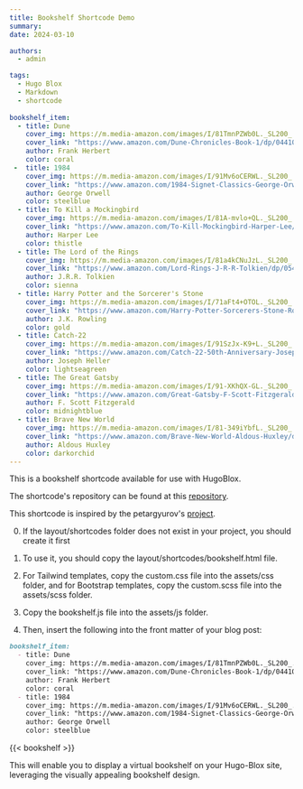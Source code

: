 ```yaml
---
title: Bookshelf Shortcode Demo
summary: 
date: 2024-03-10

authors:
  - admin

tags:
  - Hugo Blox
  - Markdown
  - shortcode
  
bookshelf_item:
  - title: Dune
    cover_img: https://m.media-amazon.com/images/I/81TmnPZWb0L._SL200_.jpg
    cover_link: "https://www.amazon.com/Dune-Chronicles-Book-1/dp/0441013597"
    author: Frank Herbert
    color: coral
 -  title: 1984
    cover_img: https://m.media-amazon.com/images/I/91Mv6oCERWL._SL200_.jpg
    cover_link: "https://www.amazon.com/1984-Signet-Classics-George-Orwell/dp/0451524934"
    author: George Orwell
    color: steelblue
  - title: To Kill a Mockingbird
    cover_img: https://m.media-amazon.com/images/I/81A-mvlo+QL._SL200_.jpg
    cover_link: "https://www.amazon.com/To-Kill-Mockingbird-Harper-Lee/dp/0060935464"
    author: Harper Lee
    color: thistle
  - title: The Lord of the Rings
    cover_img: https://m.media-amazon.com/images/I/81a4kCNuJzL._SL200_.jpg
    cover_link: "https://www.amazon.com/Lord-Rings-J-R-R-Tolkien/dp/0544003411"
    author: J.R.R. Tolkien
    color: sienna
  - title: Harry Potter and the Sorcerer's Stone
    cover_img: https://m.media-amazon.com/images/I/71aFt4+OTOL._SL200_.jpg
    cover_link: "https://www.amazon.com/Harry-Potter-Sorcerers-Stone-Rowling/dp/059035342X"
    author: J.K. Rowling
    color: gold
  - title: Catch-22
    cover_img: https://m.media-amazon.com/images/I/91SzJx-K9+L._SL200_.jpg
    cover_link: "https://www.amazon.com/Catch-22-50th-Anniversary-Joseph-Heller/dp/1451621175"
    author: Joseph Heller
    color: lightseagreen
  - title: The Great Gatsby
    cover_img: https://m.media-amazon.com/images/I/91-XKhQX-GL._SL200_.jpg
    cover_link: "https://www.amazon.com/Great-Gatsby-F-Scott-Fitzgerald/dp/0743273567"
    author: F. Scott Fitzgerald
    color: midnightblue
  - title: Brave New World
    cover_img: https://m.media-amazon.com/images/I/81-349iYbfL._SL200_.jpg
    cover_link: "https://www.amazon.com/Brave-New-World-Aldous-Huxley/dp/0060850523"
    author: Aldous Huxley
    color: darkorchid
--- 
```

 
This is a bookshelf shortcode available for use with HugoBlox. 

The shortcode's repository can be found at this [repository](https://github.com/kjrstory/hugo-shortcode-bookshelf). 
 
This shortcode is inspired by the petargyurov's [project](https://github.com/petargyurov/virtual-bookshelf).

0. If the layout/shortcodes folder does not exist in your project, you should create it first 

1. To use it, you should copy the layout/shortcodes/bookshelf.html file.

2. For Tailwind templates, copy the custom.css file into the assets/css folder, and for Bootstrap templates, copy the custom.scss file into the assets/scss folder.

3. Copy the bookshelf.js file into the assets/js folder.

4. Then, insert the following into the front matter of your blog post:

```markdown
bookshelf_item:
  - title: Dune
    cover_img: https://m.media-amazon.com/images/I/81TmnPZWb0L._SL200_.jpg
    cover_link: "https://www.amazon.com/Dune-Chronicles-Book-1/dp/0441013597"
    author: Frank Herbert
    color: coral
  - title: 1984
    cover_img: https://m.media-amazon.com/images/I/91Mv6oCERWL._SL200_.jpg
    cover_link: "https://www.amazon.com/1984-Signet-Classics-George-Orwell/dp/0451524934"
    author: George Orwell
    color: steelblue
```
{{< bookshelf  >}}

This will enable you to display a virtual bookshelf on your Hugo-Blox site, leveraging the visually appealing bookshelf design.
